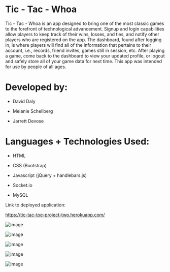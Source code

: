 # Tic - Tac - Whoa 

Tic - Tac - Whoa is an app designed to bring one of the most classic games to the forefront of technological advancement. Signup and login capabilities allow players to keep track of their wins, losses, and ties, and notify other players who are registered on the app. The dashboard, found after logging in, is where players will find all of the information that pertains to their account, i.e., records, friend invites, games still in session, etc. After playing a game, come back to the dashboard to view your updated profile, or logout and safely store all of your game data for next time. This app was intended for use by people of all ages.

# Developed by:

* David Daly

* Melanie Schellberg

* Jarrett Devose 

# Languages + Technologies Used:

* HTML

* CSS (Bootstrap)

* Javascript (jQuery + handlebars.js)

* Socket.io

* MySQL

Link to deployed application:

https://tic-tac-toe-project-two.herokuapp.com/

![image](https://user-images.githubusercontent.com/72107773/108435608-cb90a280-7217-11eb-94b5-f8dbcdf9eb83.png)

![image](https://user-images.githubusercontent.com/72107773/108435646-e105cc80-7217-11eb-9267-49daf58a5203.png)

![image](https://user-images.githubusercontent.com/72107773/108435679-f2e76f80-7217-11eb-959d-6cb83747b181.png)

![image](https://user-images.githubusercontent.com/72107773/108435708-0397e580-7218-11eb-8dfe-68ccc4df9a05.png)

![image](https://user-images.githubusercontent.com/72107773/108435742-13afc500-7218-11eb-9aa4-a98cbd9fe486.png)

